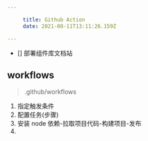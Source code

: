 ```yaml
---

     title: Github Action
     date: 2021-08-11T13:11:26.159Z

---
```


- [] 部署组件库文档站

## workflows

> .github/workflows

1. 指定触发条件
2. 配置任务(步骤)
3. 安装 node 依赖-拉取项目代码-构建项目-发布
4.
